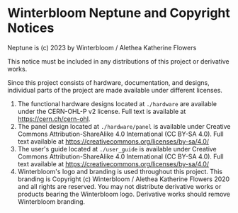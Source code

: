 # Winterbloom Neptune and Copyright Notices

Neptune is (c) 2023 by Winterbloom / Alethea Katherine Flowers

This notice must be included in any distributions of this project or
derivative works.

Since this project consists of hardware, documentation, and designs,
individual parts of the project are made available under different licenses.

1. The functional hardware designs located at `./hardware` are available under
   the CERN-OHL-P v2 license. Full text is available at https://cern.ch/cern-ohl.
4. The panel design located at `./hardware/panel` is available under Creative
   Commons Attribution-ShareAlike 4.0 International
   (CC BY-SA 4.0). Full text available at
   https://creativecommons.org/licenses/by-sa/4.0/
5. The user's guide located at `./user_guide` is available under Creative
   Commons Attribution-ShareAlike 4.0 International (CC BY-SA 4.0). Full
   text available at https://creativecommons.org/licenses/by-sa/4.0/
6. Winterbloom's logo and branding is used throughout this project. This
   branding is Copyright (c) Winterbloom / Alethea Katherine Flowers 2020 and
   all rights are reserved. You may not distribute derivative works or products
   bearing the Winterbloom logo. Derivative works should remove Winterbloom
   branding.
